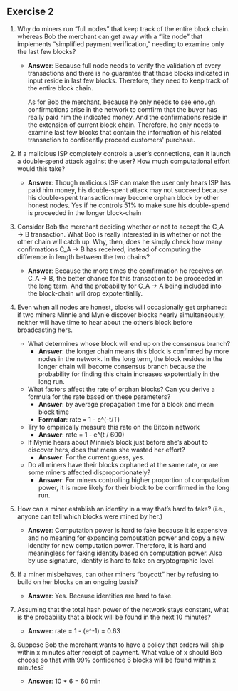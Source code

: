 ## Exercise 2
1. Why do miners run “full nodes” that keep track of the entire block chain. whereas Bob the merchant can get away with a “lite node” that implements “simplified payment verification,” needing to examine only the last few blocks?
	* **Answer**: Because full node needs to verify the validation of every transactions and there is no guarantee that those blocks indicated in input reside in last few blocks. Therefore, they need to keep track of the entire block chain.

		As for Bob the merchant, because he only needs to see enough confirmations arise in the network to comfirm that the buyer has really paid him the indicated money. And the confirmations reside in the extension of current block chain. Therefore, he only needs to examine last few blocks that contain the information of his related transaction to confidently proceed customers' purchase.
	
2. If a malicious ISP completely controls a user’s connections, can it launch a double‐spend attack against the user? How much computational effort would this take?
	* **Answer**: Though malicious ISP can make the user only hears ISP has paid him money, his double-spent attack may not succeed because his double-spent transaction may become orphan block by other honest nodes. Yes if he controls 51% to make sure his double-spend is proceeded in the longer block-chain

3. Consider Bob the merchant deciding whether or not to accept the C\_A → B transaction. What Bob is really interested in is whether or not the other chain will catch up. Why, then, does he simply check how many confirmations C\_A → B has received, instead of computing the difference in length between the two chains?
	* **Answer**: Because the more times the comfirmation he receives on C\_A -> B, the better chance for this transaction to be proceeded in the long term. And the probability for C\_A -> A being included into the block-chain will drop expotentiallly.

4. Even when all nodes are honest, blocks will occasionally get orphaned: if two miners Minnie and Mynie discover blocks nearly simultaneously, neither will have time to hear about the other’s block before broadcasting hers.  	* What determines whose block will end up on the consensus branch?
		* **Answer**: the longer chain means this block is confirmed by more nodes in the network. In the long term, the block resides in the longer chain will become consensus branch because the probability for finding this chain increases expotentially in the long run.
	* What factors affect the rate of orphan blocks? Can you derive a formula for the rate based on these parameters?
		* **Answer**: by average propagation time for a block and mean block time
		* **Formular**: rate = 1 - e^(-t/T)
	* Try to empirically measure this rate on the Bitcoin network
		* **Answer**: rate = 1 - e^(t / 600)
	* If Mynie hears about Minnie’s block just before she’s about to discover 	hers, does that mean she wasted her effort? 
		* **Answer**: For the current guess, yes. 
	* Do all miners have their blocks orphaned at the same rate, or are some miners affected disproportionately?	
		* **Answer**: For miners controlling higher proportion of computation power, it is more likely for their block to be comfirmed in the long run.

5. How can a miner establish an identity in a way that’s hard to fake? (i.e., anyone can tell which blocks were mined by her.)  
	* **Answer**: Computation power is hard to fake because it is expensive and no meaning for expanding computation power and copy a new identity for new computation power. Therefore, it is hard and meaningless for faking identity based on computation power. Also by use signature, identity is hard to fake on cryptographic level.

6. If a miner misbehaves, can other miners “boycott” her by refusing to build on her blocks on an ongoing basis? 	
	* **Answer**: Yes. Because identities are hard to fake.

7. Assuming that the total hash power of the network stays constant, what is the probability that a block will be found in the next 10 minutes?
	* **Answer**: rate = 1 - (e^-1) = 0.63 		  	 	
8. Suppose Bob the merchant wants to have a policy that orders will ship within x minutes after receipt of payment. What value of x should Bob choose so that with 99% confidence 6 blocks will be found within x minutes?
	* **Answer**: 10 * 6 = 60 min
	
